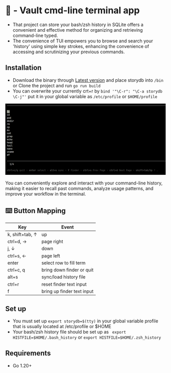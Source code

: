 # 🚀 - Vault cmd-line terminal app
- That project can store your bash/zsh history in SQLite offers a convenient and effective method for organizing and retrieving command-line typed.
- The convenience of TUI empowers you to browse and search your 'history' using simple key strokes, enhancing the convenience of accessing and scrutinizing your previous commands.

## Installation
- Download the binary through [Latest version](https://github.com/grrlopes/storydb/releases) and place storydb into ```/bin``` or Clone the project and run ```go run build```
- You can overwrite your currently crt+r by ```bind '"\C-r": "\C-a storydb \C-j"'``` put it in your global variable as ```/etc/profile``` or ```$HOME/profile```

![](screenshots/storydb2.gif)

You can conveniently explore and interact with your command-line history, making it easier to recall past commands, analyze usage patterns, and improve your workflow in the terminal.

## ⌨️  Button Mapping
| Key             | Event                     |
|-----------------|---------------------------|
| k, shift+tab, ↑ | up                        |
| ctrl+d, →       | page right                |
| j, ↓            | down                      |
| ctrl+s, ←       | page left                 |
| enter           | select row to fill term   |
| ctrl+c, q       | bring down finder or quit |
| alt+s           | sync/load history file    |
| ctrl+r          | reset finder text input   |
| f               | bring up finder text input|

## Set up
- You must set up ```export storydb=$(tty)``` in your global variable profile that is usually located at /etc/profile or $HOME
- Your bash/zsh history file should be set up  as ``` export HISTFILE=$HOME/.bash_history``` or ```export HISTFILE=$HOME/.zsh_history```

## Requirements
- Go 1.20+
